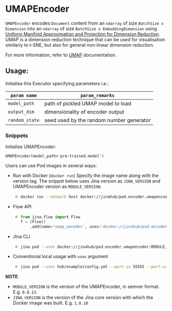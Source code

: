 # UMAPEncoder

`UMAPEncoder` encodes ``Document`` content from an `ndarray` of size `BatchSize x Dimension` into an `ndarray` of size `BatchSize x EmbeddingDimension` using [Uniform Manifold Approximation and Projection for Dimension Reduction](https://arxiv.org/abs/1802.03426).  UMAP is a dimension reduction technique that can be used for visualisation similarly to t-SNE, but also for general non-linear dimension reduction.

For more information, refer to [UMAP](https://github.com/lmcinnes/umap) documentation.

## Usage:

Initialise this Executor specifying parameters i.e.:

| `param name`    | `param_remarks`                          |
| --------------- | ---------------------------------------- |
| `model_path`    | path of pickled UMAP model to load       |
| `output_dim`    | dimensionality of encoder output         |
| `random_state`  | seed used by the random number generator |

### Snippets

Initialise UMAPEncoder:

`UMAPEncoder(model_path='pre-trained.model')`

Users can use Pod images in several ways:

- Run with Docker (`docker run`)
  Specify the image name along with the version tag. The snippet below uses Jina version as `JINA_VERSION` and UMAPEncoder version as `MODULE_VERSION`.
  - ```bash
    docker run --network host docker://jinahub/pod.encoder.umapencoder:MODULE_VERSION-JINA_VERSION --port-in 55555 --port-out 55556
    ```

- Flow API
  - ```python
    from jina.flow import Flow
    f = (Flow()
        .add(name='umap_encoder', uses='docker://jinahub/pod.encoder.umapencoder:MODULE_VERSION-JINA_VERSION')
    ```

- Jina CLI
  - ```bash
    jina pod --uses docker://jinahub/pod.encoder.umapencoder:MODULE_VERSION-JINA_VERSION
    ```

- Conventional local usage with `uses` argument 
  - ```bash
    jina pod --uses hub/example/config.yml --port-in 55555 --port-out 55556
    ```

**NOTE**:

- `MODULE_VERSION` is the version of the UMAPEncoder, in semver format. E.g. `0.0.13`.
- `JINA_VERSION` is the version of the Jina core version with which the Docker image was built. E.g. `1.0.10`

